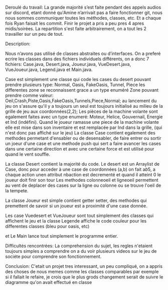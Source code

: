 Deroulé du travail:
La grande majorité s’est faite pendant des appels audios sur discord, etant donné qu'Amine n’arrivait pas a faire fonctionner git,
nous nous sommes communiquer toutes les méthodes, classes, etc. Et a chaque fois Ryan faisait les commit.
Finir le projet a pris a peu pres 4 apres midis/soirées. La repartition s'est faite arbitrairement, on a tout les 2 travailler sur un peu de tout.


Description:

Nous n’avons pas utilisé de classes abstraites ou d’interfaces. On a preferé ecrire les classes dans des fichiers individuels différents, on a donc 7 fichiers:
Case.java, Desert.java, Joueur.java, VueDesert.java, VueJoueur.java, Legend.java et Main.java.

Case est simplement une classe qui code les cases du desert pouvant prendre plusieurs type: Normal, Oasis, FakeOasis, Tunnel, Piece
les differentes zone se reconnaissent grace a un type enuméré Zone pouvant prendre comme valeur:
Oeil,Crash,Piste,Oasis,FakeOasis,Tunnels,Piece,Normal;
au lancement du jeu on s'assure qu'il y a toujours un seul est toujours initialisé au milieu de la grille de jeu aux coordonnées(2,2);
Les pièces de la machine volante sont egalement faites avec un type enumeré: Moteur, Helice, Gouvernail, Energie et Ind (indéfini).
Quand le joueur ramasse une piece de la machine volante elle est mise dans son inventaire et est remplacée par Ind dans la grille, (qui n'est donc pas affiché sur le jeu)
La classe Case contient egalement des methodes permetant d'ensabler ou de desensabler, de faire entrer ou sortir un joeur d'une case et une methode push qui sert a faire avancer les cases dans une certaine direction et avec une certaine force et est utilisé pour quand le vent souffle.

La classe Desert contient la majorité du code.
Le desert est un Arraylist de Case, donc pour acceder à une case de coordonnées (a,b) on  fait a*b*5,
a chaque action unen attribut nbaction est decrementé et quand il atteint 0 le joueur doit finir son tour
Les methodes colonneoeil et ligneoeil permettent au vent de deplacer des cases sur la ligne ou colonne ou se trouve l'oeil de la tempete.

La classe Joueur est simple contient getter setter, des methodes qui premettent de savoir si un joueur est a proximité d'une case donnée.

Les case Vuedesert et VueJoueur sont tout simplement des classes qui affichent le jeu
et la classe Legende affiche le code couleur pour les differentes classes (bleu pour oasis, etc)

et Le Main lance tout simplement le programme entier.

Difficultés rencontrées:
La comprehension du sujet, les regles n'etaient toujours simples a comprendre on a du voir plusieurs videos sur le jeu de sociéte pour comprendre
son fonctionnement.


Conclusion:
C'etait un projet tres interessant, un peu compliqué, on a appris des choses de nous memes comme les classes comparables par exemple
si il fallait le refaire, je crois que le plus grods changement serait de suivre le diagramme qu'on avait effectué en classe